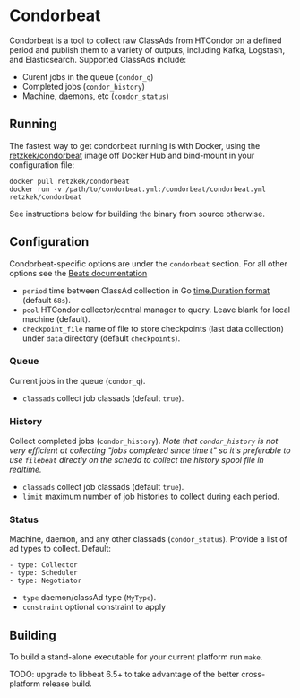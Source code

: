 # Condorbeat

Condorbeat is a tool to collect raw ClassAds from HTCondor on a
defined period and publish them to a variety of outputs, including
Kafka, Logstash, and Elasticsearch. Supported ClassAds include:

* Curent jobs in the queue (`condor_q`)
* Completed jobs (`condor_history`)
* Machine, daemons, etc (`condor_status`)

## Running

The fastest way to get condorbeat running is with Docker, using the
[retzkek/condorbeat](https://hub.docker.com/r/retzkek/condorbeat/)
image off Docker Hub and bind-mount in your configuration file:

    docker pull retzkek/condorbeat
	docker run -v /path/to/condorbeat.yml:/condorbeat/condorbeat.yml retzkek/condorbeat

See instructions below for building the binary from source otherwise.

## Configuration

Condorbeat-specific options are under the `condorbeat` section. For
all other options see the [Beats
documentation](https://www.elastic.co/guide/en/beats/libbeat/6.3/beats-reference.html)

* `period` time between ClassAd collection in Go [time.Duration
  format](https://golang.org/pkg/time/#ParseDuration) (default `68s`).
* `pool` HTCondor collector/central manager to query. Leave blank for
  local machine (default).
* `checkpoint_file` name of file to store checkpoints (last data
  collection) under `data` directory (default `checkpoints`).

### Queue

Current jobs in the queue (`condor_q`).

* `classads` collect job classads (default `true`).

### History

Collect completed jobs (`condor_history`). *Note that `condor_history`
is not very efficient at collecting "jobs completed since time t" so
it's preferable to use `filebeat` directly on the schedd to collect
the history spool file in realtime.*

* `classads` collect job classads (default `true`).
* `limit` maximum number of job histories to collect during each
  period.

### Status

Machine, daemon, and any other classads (`condor_status`). Provide a
  list of ad types to collect. Default:

    - type: Collector
	- type: Scheduler
	- type: Negotiator

* `type` daemon/classAd type (`MyType`).
* `constraint` optional constraint to apply

## Building

To build a stand-alone executable for your current platform run `make`.

TODO: upgrade to libbeat 6.5+ to take advantage of the better
cross-platform release build.
